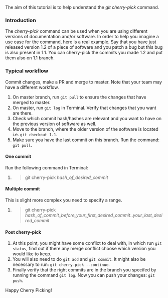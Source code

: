 The aim of this tutorial is to help understand the *git cherry-pick* command.

### Introduction

The _cherry-pick_ command can be used when you are using different versions of documentation and/or software. In order to help you imagine a use case for the command, here is a real example. Say that you have just released version 1.2 of a piece of software and you patch a bug but this bug is also present in 1.1. You can cherry-pick the commits you made 1.2 and put them also on 1.1 branch. 

### Typical workflow

Commit changes, make a PR and merge to master. Note that your team may have a different workflow. 
1. On master branch, run `git pull` to ensure the changes that have merged to master.
2. On master, run `git log` in Terminal. Verify that changes that you want are there.
3. Check which commit hash/hashes are relevant and you want to have on the previous version of software as well. 
4. Move to the branch, where the older version of the software is located i.e. `git checkout 1.1`.
5. Make sure you have the last commit on this branch. Run the command: `git pull`.

#### One commit
Run the following command in Terminal:
1. > git cherry-pick _hash_of_desired_commit_

#### Multiple commit
This is slight more complex you need to specify a range. 
1. > git cherry-pick _hash_of_commit_before_your_first_desired_commit_.._your_last_desired_commit_

#### Post cherry-pick

1. At this point, you might have some conflict to deal with, in which run `git status`, find out if there any merge conflict choose which version you would like to keep.
2. You will also need to do `git add` and `git commit`. It might also be necessary to run: `git cherry-pick --continue`.
3. Finally verify that the right commits are in the branch you specifed by running the command `git log`. Now you can push your changes: `git push`.

Happy Cherry Picking! 


